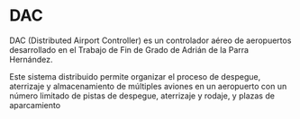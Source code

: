 # DAC

DAC (Distributed Airport Controller) es un controlador aéreo de aeropuertos desarrollado en el Trabajo de Fin de Grado de Adrián de la Parra Hernández.

Este sistema distribuido permite organizar el proceso de despegue, aterrizaje y almacenamiento de múltiples aviones en un aeropuerto con un número limitado de pistas de despegue, aterrizaje y rodaje, y plazas de aparcamiento
